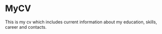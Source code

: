 # MyCV
This is my cv which includes current information about my education, skills, career and contacts.
